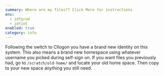 ```yaml
---
summary: Where are my files?? Click More for instructions 
env:
  - idfprod
  - idfint
enabled: true
category: info
---
```


Following the switch to CIlogon you have a brand new identity on this system.
This also means a brand new homespace using whatever username you picked during self-sign on. 
If you want files you previously had, go to `/scratch/old-home/` and locate your old home space.
Then copy to your new space anything you still need. 

